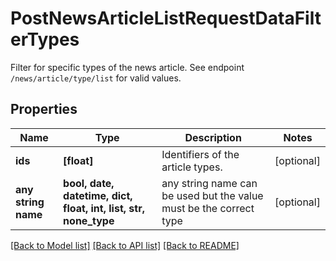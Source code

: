 # PostNewsArticleListRequestDataFilterTypes

Filter for specific types of the news article. See endpoint `/news/article/type/list` for valid values.

## Properties
Name | Type | Description | Notes
------------ | ------------- | ------------- | -------------
**ids** | **[float]** | Identifiers of the article types. | [optional] 
**any string name** | **bool, date, datetime, dict, float, int, list, str, none_type** | any string name can be used but the value must be the correct type | [optional]

[[Back to Model list]](../README.md#documentation-for-models) [[Back to API list]](../README.md#documentation-for-api-endpoints) [[Back to README]](../README.md)


